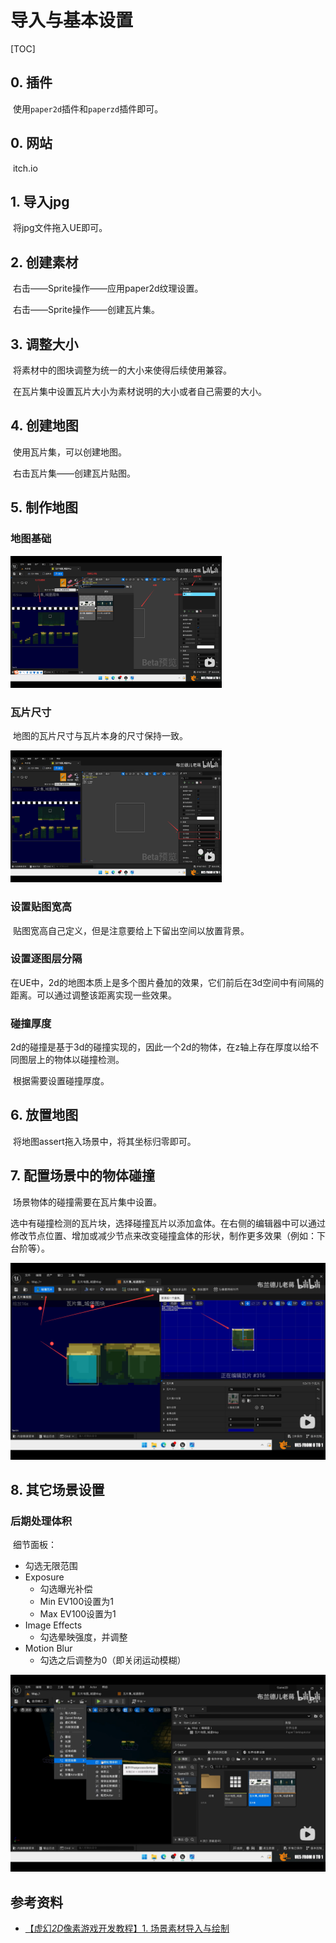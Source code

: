 # 导入与基本设置

[TOC]

## 0. 插件

​	使用`paper2d`插件和`paperzd`插件即可。

## 0. 网站

​	itch.io

## 1. 导入jpg

​	将jpg文件拖入UE即可。

## 2. 创建素材

​	右击——Sprite操作——应用paper2d纹理设置。

​	右击——Sprite操作——创建瓦片集。

## 3. 调整大小

​	将素材中的图块调整为统一的大小来使得后续使用兼容。

​	在瓦片集中设置瓦片大小为素材说明的大小或者自己需要的大小。

## 4. 创建地图

​	使用瓦片集，可以创建地图。

​	右击瓦片集——创建瓦片贴图。

## 5. 制作地图

### 地图基础

<img src="./assets/image-20240323120451180.png" alt="image-20240323120451180" style="zoom: 33%;" />

### 瓦片尺寸

​	地图的瓦片尺寸与瓦片本身的尺寸保持一致。

<img src="./assets/image-20240323120808313.png" alt="image-20240323120808313" style="zoom:33%;" />

### 设置贴图宽高

​	贴图宽高自己定义，但是注意要给上下留出空间以放置背景。

### 设置逐图层分隔

​	在UE中，2d的地图本质上是多个图片叠加的效果，它们前后在3d空间中有间隔的距离。可以通过调整该距离实现一些效果。

### 碰撞厚度

​	2d的碰撞是基于3d的碰撞实现的，因此一个2d的物体，在z轴上存在厚度以给不同图层上的物体以碰撞检测。

​	根据需要设置碰撞厚度。

## 6. 放置地图

​	将地图assert拖入场景中，将其坐标归零即可。

## 7. 配置场景中的物体碰撞

​	场景物体的碰撞需要在瓦片集中设置。

​	选中有碰撞检测的瓦片块，选择碰撞瓦片以添加盒体。在右侧的编辑器中可以通过修改节点位置、增加或减少节点来改变碰撞盒体的形状，制作更多效果（例如：下台阶等）。

![image-20240323121549655](./assets/image-20240323121549655.png)

## 8. 其它场景设置

### 后期处理体积

​	细节面板：

* 勾选无限范围
* Exposure
  * 勾选曝光补偿
  * Min EV100设置为1
  * Max EV100设置为1
* Image Effects
  * 勾选晕映强度，并调整
* Motion Blur
  * 勾选之后调整为0（即关闭运动模糊）

![image-20240323121832201](./assets/image-20240323121832201.png)

## 参考资料

* [【虚幻*2D*像素游戏开发教程】1. 场景素材导入与绘制](https://www.bilibili.com/video/BV1a94y1z7ju?spm_id_from=333.880.my_history.page.click)